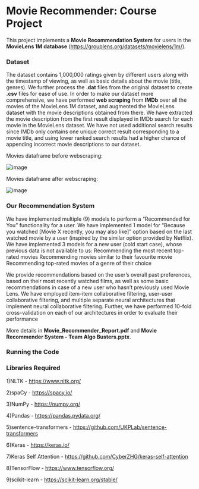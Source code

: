 # Movie Recommender: Course Project

This project implements a **Movie Recommendation System** for users in the **MovieLens 1M database** (https://grouplens.org/datasets/movielens/1m/). 

### Dataset

The dataset contains 1,000,000 ratings given by different users along with the timestamp of viewing, as well as basic details about the movie (title, genres). We further process the **.dat** files from the original dataset to create **.csv** files for ease of use. In order to make our dataset more comprehensive, we have performed **web scraping** from **IMDb** over all the movies of the MovieLens 1M dataset, and augmented the MovieLens dataset with the movie descriptions obtained from there. We have extracted the movie description from the first result displayed in IMDb search for each movie in the MovieLens dataset. We have not used additional search results since IMDb only contains one unique correct result corresponding to a movie title, and using lower ranked search results had a higher chance of appending incorrect movie descriptions to our dataset.

Movies dataframe before webscraping:

![image](https://user-images.githubusercontent.com/45795080/177042966-d3ca32f0-b093-4f28-b4b6-1dd16305a9f7.png)

Movies dataframe after webscraping:

![image](https://user-images.githubusercontent.com/45795080/177042953-162b7276-04bc-4e53-b3d2-ca57961e735f.png)


### Our Recommendation System

We have implemented multiple (9) models to perform a “Recommended for You” functionality for a user.
We have implemented 1 model for “Because you watched [Movie X recently, you may also like]” option based on the last watched movie by a user (inspired by  the similar option provided by Netflix).
We have implemented 3 models for a new user (cold start case), whose previous data is not available to us:
Recommending the most recent top-rated movies
Recommending movies similar to their favourite movie
Recommending top-rated movies of a genre of their choice


We provide recommendations based on the user’s overall past
preferences, based on their most recently watched films, as
well as some basic recommendations in case of a new user
who hasn’t previously used Movie Lens. We have employed
item-item collaborative filtering, user-user collaborative
filtering, and multiple separate neural architectures that
implement neural collaborative filtering. Further, we
have performed 10-fold cross-validation on each of our
architectures in order to evaluate their performance

More details in **Movie_Recommender_Report.pdf** and **Movie Recommender System - Team Algo Busters.pptx**.

### Running the Code

### Libraries Required

1)NLTK - https://www.nltk.org/ 

2)spaCy - https://spacy.io/ 

3)NumPy - https://numpy.org/ 

4)Pandas - https://pandas.pydata.org/ 

5)sentence-transformers - https://github.com/UKPLab/sentence-transformers

6)Keras - https://keras.io/ 

7)Keras Self Attention - https://github.com/CyberZHG/keras-self-attention

8)TensorFlow - https://www.tensorflow.org/ 

9)scikit-learn - https://scikit-learn.org/stable/ 

